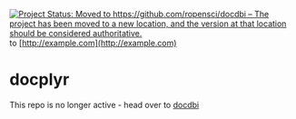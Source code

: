 [![Project Status: Moved to https://github.com/ropensci/docdbi – The project has been moved to a new location, and the version at that location should be considered authoritative.](http://www.repostatus.org/badges/latest/moved.svg)](http://www.repostatus.org/#moved) to [http://example.com](http://example.com)


docplyr
=======

This repo is no longer active - head over to [docdbi](https://github.com/ropensci/docdbi)
